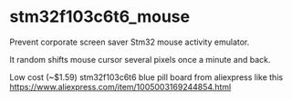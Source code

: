 # stm32f103c6t6_mouse
Prevent corporate screen saver Stm32 mouse activity emulator.

It random shifts mouse cursor several pixels once a minute and back.

Low cost (~$1.59) stm32f103c6t6 blue pill board from aliexpress like this https://www.aliexpress.com/item/1005003169244854.html
